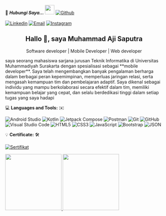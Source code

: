 <!--

## Complete list of github markdown emoji markup
https://gist.github.com/rxaviers/7360908

## technologies Icons 
https://simpleicons.org/

-->
📝 ***Hubungi Saya...*** <img src="https://media.giphy.com/media/WUlplcMpOCEmTGBtBW/giphy.gif" width="30">  [![Github](https://img.shields.io/github/followers/achidoang?label=Follow%20Me&style=social)](https://github.com/achidoang)
<br>
<br>
[![Linkedin](https://img.shields.io/badge/LinkedIn-Muhammad%20Aji%20Saputra-blue?logo=Linkedin&logoColor=blue&labelColor=black)](https://www.linkedin.com/in/muhammadajisaputra/)
[![Email](https://img.shields.io/badge/Gmail-muhammadaji1614@gmail.com-blue?logo=Gmail&logoColor=blue&labelColor=black)](mailto:muhammadaji1614@gmail.com)
[![Instagram](https://img.shields.io/badge/Instagram-Muhammad%20Aji%20Saputra-blue?logo=instagram&logoColor=white&labelColor=black)](https://Instagram.com/achiaja_)


<h2 align='center'><strong>Hallo 👋, saya Muhammad Aji Saputra</strong></h2>
<!-- <h3 align='center'><strong><a href="https://ahmad-sawalqeh.github.io/my_resume/" target="_blank">Portfolio🌐</a></strong></h3> -->
<p align='center'>Software developer | Mobile Developer | Web developer</p>
<p align='left'> saya seorang mahasiswa sarjana jurusan Teknik Informatika di Universitas Muhammadiyah Surakarta dengan spesialisasi sebagai **mobile developer**. Saya telah mengembangkan banyak pengalaman berharga dalam berbagai peran kepemimpinan, memperluas jaringan relasi, serta mengasah kemampuan tim dan pembelajaran adaptif. Saya dikenal sebagai individu yang mampu berkolaborasi secara efektif dalam tim, memiliki kemampuan belajar yang cepat, dan selalu berdedikasi tinggi dalam setiap tugas yang saya hadapi</p>


💻 **Languages and Tools:** ✉️<br>

![Android Studio](https://img.shields.io/badge/-Android_Studio-000000?style=flat&logo=android-studio&logoColor=3DDC84&labelColor=ffffff)
![Kotlin](https://img.shields.io/badge/-Kotlin-000000?style=flat&logo=kotlin&logoColor=7F52FF&labelColor=ffffff)
![Jetpack Compose](https://img.shields.io/badge/-Jetpack_Compose-000000?style=flat&logo=jetpack-compose&logoColor=4285F4&labelColor=ffffff)
![Postman](https://img.shields.io/badge/-Postman-000000?style=flat&logo=postman&logoColor=FF6C37&labelColor=ffffff)
![Git](https://img.shields.io/badge/-Git-000000?style=flat&logo=git&logoColor=F05032&labelColor=ffffff)
![GitHub](https://img.shields.io/badge/-GitHub-000000?style=flat&logo=github&logoColor=000000&labelColor=ffffff)
![Visual Studio Code](https://img.shields.io/badge/-VSCode-000000?style=flat&logo=visual-studio-code&labelColor=007ACC)
![HTML5](https://img.shields.io/badge/-HTML5-000000?style=flat&logo=html5&logoColor=ffffff&labelColor=E34F26)
![CSS3](https://img.shields.io/badge/-CSS3-000000?style=flat&logo=css3&logoColor=ffffff&labelColor=1572B6) 
![JavaScript](https://img.shields.io/badge/-JavaScript-000000?style=flat&logo=javascript)
![Bootstrap](https://img.shields.io/badge/-Bootstrap-000000?style=flat&logo=bootstrap&logoColor=ffffff&labelColor=563D7C)
![JSON](https://img.shields.io/badge/-JSON-000000?style=flat&logo=JSON&logoColor=000000&labelColor=ffffff) 
<br>

💡 **Certificate:** 🛠️<br>
<br>
[![Sertifikat](https://img.shields.io/badge/Sertifikat-Muhammad%20Aji%20Saputra-blue?labelColor=black)](https://github.com/achidoang/sertifikat.git)

<p align="left">
<a href="https://github.com/achidoang">
  <img height="180em" src="https://github-readme-stats-eight-theta.vercel.app/api?username=gilangadhan&show_icons=true&theme=algolia&include_all_commits=true&count_private=true"/>
  <img height="180em" src="https://github-readme-stats-eight-theta.vercel.app/api/top-langs/?username=gilangadhan&layout=compact&langs_count=8&theme=algolia"/>
</a>
</p>

